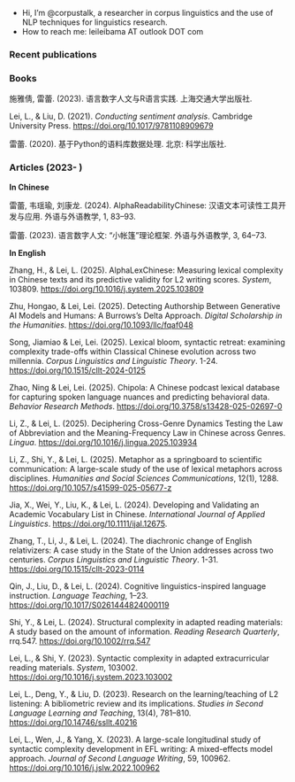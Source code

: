 - Hi, I’m @corpustalk, a researcher in corpus linguistics and the use of NLP techniques for linguistics research. 
- How to reach me: leileibama  AT  outlook  DOT  com


### Recent publications


### Books

施雅倩, 雷蕾. (2023). 语言数字人文与R语言实践. 上海交通大学出版社.

Lei, L., & Liu, D. (2021). _Conducting sentiment analysis_. Cambridge University Press. https://doi.org/10.1017/9781108909679

雷蕾. (2020). 基于Python的语料库数据处理. 北京: 科学出版社. 

### Articles (2023- )

__In Chinese__

雷蕾, 韦瑶瑜, 刘康龙. (2024). AlphaReadabilityChinese: 汉语文本可读性工具开发与应用. 外语与外语教学, 1, 83–93.

雷蕾. (2023). 语言数字人文: “小帐篷”理论框架. 外语与外语教学, 3, 64–73.

__In English__

Zhang, H., & Lei, L. (2025). AlphaLexChinese: Measuring lexical complexity in Chinese texts and its predictive validity for L2 writing scores. _System_, 103809. https://doi.org/10.1016/j.system.2025.103809

Zhu, Hongao, & Lei, Lei. (2025). Detecting Authorship Between Generative AI Models and Humans: A Burrows’s Delta Approach. _Digital Scholarship in the Humanities_. https://doi.org/10.1093/llc/fqaf048

Song, Jiamiao & Lei, Lei. (2025). Lexical bloom, syntactic retreat: examining complexity trade-offs within Classical Chinese evolution across two millennia. _Corpus Linguistics and Linguistic Theory_. 1-24. https://doi.org/10.1515/cllt-2024-0125

Zhao, Ning & Lei, Lei. (2025). Chipola: A Chinese podcast lexical database for capturing spoken language nuances and predicting behavioral data. *Behavior Research Methods*. https://doi.org/10.3758/s13428-025-02697-0

Li, Z., & Lei, L. (2025). Deciphering Cross-Genre Dynamics Testing the Law of Abbreviation and the Meaning-Frequency Law in Chinese across Genres. *Lingua*. https://doi.org/10.1016/j.lingua.2025.103934

Li, Z., Shi, Y., & Lei, L. (2025). Metaphor as a springboard to scientific communication: A large-scale study of the use of lexical metaphors across disciplines. _Humanities and Social Sciences Communications_, 12(1), 1288. https://doi.org/10.1057/s41599-025-05677-z

Jia, X., Wei, Y., Liu, K., & Lei, L. (2024). Developing and Validating an Academic Vocabulary List in Chinese. _International Journal of Applied Linguistics_. https://doi.org/10.1111/ijal.12675. 

Zhang, T., Li, J., & Lei, L. (2024). The diachronic change of English relativizers: A case study in the State of the Union addresses across two centuries. _Corpus Linguistics and Linguistic Theory_. 1-31. https://doi.org/10.1515/cllt-2023-0114

Qin, J., Liu, D., & Lei, L. (2024). Cognitive linguistics-inspired language instruction. _Language Teaching_, 1–23. https://doi.org/10.1017/S0261444824000119

Shi, Y., & Lei, L. (2024). Structural complexity in adapted reading materials: A study based on the amount of information. _Reading Research Quarterly_, rrq.547. https://doi.org/10.1002/rrq.547

Lei, L., & Shi, Y. (2023). Syntactic complexity in adapted extracurricular reading materials. _System_, 103002. https://doi.org/10.1016/j.system.2023.103002

Lei, L., Deng, Y., & Liu, D. (2023). Research on the learning/teaching of L2 listening: A bibliometric review and its implications. _Studies in Second Language Learning and Teaching_, 13(4), 781–810. https://doi.org/10.14746/ssllt.40216

Lei, L., Wen, J., & Yang, X. (2023). A large-scale longitudinal study of syntactic complexity development in EFL writing: A mixed-effects model approach. _Journal of Second Language Writing_, 59, 100962. https://doi.org/10.1016/j.jslw.2022.100962

